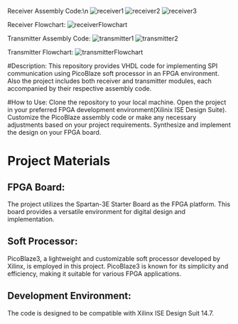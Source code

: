 Receiver Assembly Code:\n
![receiver1](https://github.com/UmutDeniz26/PicoBlaze_SPI_Communication_inFPGA-VHDL/assets/76654674/a26f4959-77a7-45b4-bb3c-7d2709912092)
![receiver2](https://github.com/UmutDeniz26/PicoBlaze_SPI_Communication_inFPGA-VHDL/assets/76654674/40e584be-8a07-4459-bf89-91a4218b6bd4)
![receiver3](https://github.com/UmutDeniz26/PicoBlaze_SPI_Communication_inFPGA-VHDL/assets/76654674/6af24ce2-18e7-49c0-929f-2f69cbab17ca)

Receiver Flowchart:
![receiverFlowchart](https://github.com/UmutDeniz26/PicoBlaze_SPI_Communication_inFPGA-VHDL/assets/76654674/f9897194-55ae-43a2-af71-867a604d58c3)

Transmitter Assembly Code:
![transmitter1](https://github.com/UmutDeniz26/PicoBlaze_SPI_Communication_inFPGA-VHDL/assets/76654674/35db7be6-7e49-46d2-b6fb-783c16288fcd)
![transmitter2](https://github.com/UmutDeniz26/PicoBlaze_SPI_Communication_inFPGA-VHDL/assets/76654674/4d0e987e-2d90-4b5f-922a-4ce0ec7f67cb)

Transmitter Flowchart:
![transmitterFlowchart](https://github.com/UmutDeniz26/PicoBlaze_SPI_Communication_inFPGA-VHDL/assets/76654674/0e0b5367-82d2-41a0-bcd5-5410a794e64f)

#Description:
This repository provides VHDL code for implementing SPI communication using PicoBlaze soft processor in an FPGA environment. Also the project includes both receiver and transmitter modules, each accompanied by their respective assembly code.

#How to Use:
Clone the repository to your local machine.
Open the project in your preferred FPGA development environment(Xilinix ISE Design Suite).
Customize the PicoBlaze assembly code or make any necessary adjustments based on your project requirements.
Synthesize and implement the design on your FPGA board.

# Project Materials

## FPGA Board:
The project utilizes the Spartan-3E Starter Board as the FPGA platform. This board provides a versatile environment for digital design and implementation.

## Soft Processor:
PicoBlaze3, a lightweight and customizable soft processor developed by Xilinx, is employed in this project. PicoBlaze3 is known for its simplicity and efficiency, making it suitable for various FPGA applications.

## Development Environment:
The code is designed to be compatible with Xilinx ISE Design Suit 14.7.
